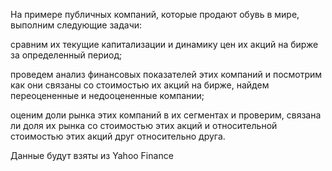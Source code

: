 На примере публичных компаний, которые продают обувь в мире, выполним следующие задачи:

сравним их текущие капитализации и динамику цен их акций на бирже за определенный период;

проведем анализ финансовых показателей этих компаний и посмотрим как они связаны со стоимостью их акций на бирже, найдем переоцененные и недооцененные компании;

оценим доли рынка этих компаний в их сегментах и проверим, связана ли доля их рынка со стоимостью этих акций и относительной стоимостью этих акций друг относительно друга.

Данные будут взяты из Yahoo Finance
